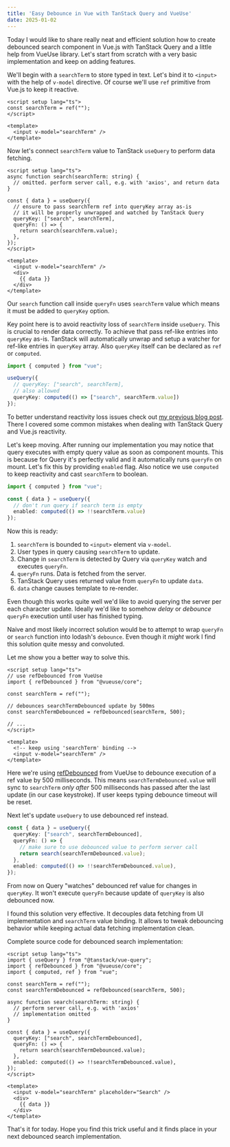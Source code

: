 ```yaml
---
title: 'Easy Debounce in Vue with TanStack Query and VueUse'
date: 2025-01-02
---
```


Today I would like to share really neat and efficient solution how to create debounced search component in Vue.js with TanStack Query and a little help from VueUse library. Let's start from scratch with a very basic implementation and keep on adding features.

We'll begin with a `searchTerm` to store typed in text. Let's bind it to `<input>` with the help of `v-model` directive. Of course we'll use `ref` primitive from Vue.js to keep it reactive.

```vue
<script setup lang="ts">
const searchTerm = ref("");
</script>

<template>
  <input v-model="searchTerm" />
</template>
```

Now let's connect `searchTerm` value to TanStack `useQuery` to perform data fetching.

```vue
<script setup lang="ts">
async function search(searchTerm: string) {
  // omitted. perform server call, e.g. with 'axios', and return data
}

const { data } = useQuery({
  // ensure to pass searchTerm ref into queryKey array as-is
  // it will be properly unwrapped and watched by TanStack Query
  queryKey: ["search", searchTerm],
  queryFn: () => {
    return search(searchTerm.value);
  },
});
</script>

<template>
  <input v-model="searchTerm" />
  <div>
    {{ data }}
  </div>
</template>
```

Our `search` function call inside `queryFn` uses `searchTerm` value which means it must be added to `queryKey` option.

Key point here is to avoid reactivity loss of `searchTerm` inside `useQuery`. This is crucial to render data correctly. To achieve that pass ref-like entries into `queryKey` as-is. TanStack will automatically unwrap and setup a watcher for ref-like entries in `queryKey` array. Also `queryKey` itself can be declared as `ref` or `computed`.

```ts
import { computed } from "vue";

useQuery({
  // queryKey: ["search", searchTerm],
  // also allowed
  queryKey: computed(() => ["search", searchTerm.value])
});
```

To better understand reactivity loss issues check out [my previous blog post](/blog/common-mistakes-in-tanstack-query-and-vuejs-composition-api). There I covered some common mistakes when dealing with TanStack Query and Vue.js reactivity.

Let's keep moving. After running our implementation you may notice that query executes with empty query value as soon as component mounts. This is because for Query it's perfectly valid and it automatically runs `queryFn` on mount. Let's fix this by providing `enabled` flag. Also notice we use `computed` to keep reactivity and cast `searchTerm` to boolean.

```ts
import { computed } from "vue";

const { data } = useQuery({
  // don't run query if search term is empty
  enabled: computed(() => !!searchTerm.value)
});
```

Now this is ready:
1. `searchTerm` is bounded to `<input>` element via `v-model`.
1. User types in query causing `searchTerm` to update.
1. Change in `searchTerm` is detected by Query via `queryKey` watch and executes `queryFn`.
1. `queryFn` runs. Data is fetched from the server.
1. TanStack Query uses returned value from `queryFn` to update `data`.
1. `data` change causes template to re-render.

Even though this works quite well we'd like to avoid querying the server per each character update. Ideally we'd like to somehow _delay_ or _debounce_ `queryFn` execution until user has finished typing.

Naive and most likely incorrect solution would be to attempt to wrap `queryFn` or `search` function into lodash's `debounce`. Even though it _might_ work I find this solution quite messy and convoluted.

Let me show you a better way to solve this.

```vue
<script setup lang="ts">
// use refDebounced from VueUse
import { refDebounced } from "@vueuse/core";

const searchTerm = ref("");

// debounces searchTermDebounced update by 500ms
const searchTermDebounced = refDebounced(searchTerm, 500);

// ...
</script>

<template>
  <!-- keep using 'searchTerm' binding -->
  <input v-model="searchTerm" />
</template>
```

Here we're using [refDebounced](https://vueuse.org/shared/refDebounced/) from VueUse to debounce execution of a ref value by 500 milliseconds. This means `searchTermDebounced.value` will sync to `searchTerm` _only after_ 500 milliseconds has passed after the last update (in our case keystroke). If user keeps typing debounce timeout will be reset.

Next let's update `useQuery` to use debounced ref instead.

```ts
const { data } = useQuery({
  queryKey: ["search", searchTermDebounced],
  queryFn: () => {
    // make sure to use debounced value to perform server call
    return search(searchTermDebounced.value);
  },
  enabled: computed(() => !!searchTermDebounced.value),
});
```

From now on Query "watches" debounced ref value for changes in `queryKey`. It won't execute `queryFn` because update of `queryKey` is also debounced now.

I found this solution very effective. It decouples data fetching from UI implementation and `searchTerm` value binding. It allows to tweak debouncing behavior while keeping actual data fetching implementation clean.

Complete source code for debounced search implementation:
```vue
<script setup lang="ts">
import { useQuery } from "@tanstack/vue-query";
import { refDebounced } from "@vueuse/core";
import { computed, ref } from "vue";

const searchTerm = ref("");
const searchTermDebounced = refDebounced(searchTerm, 500);

async function search(searchTerm: string) {
  // perform server call, e.g. with 'axios'
  // implementation omitted
}

const { data } = useQuery({
  queryKey: ["search", searchTermDebounced],
  queryFn: () => {
    return search(searchTermDebounced.value);
  },
  enabled: computed(() => !!searchTermDebounced.value),
});
</script>

<template>
  <input v-model="searchTerm" placeholder="Search" />
  <div>
    {{ data }}
  </div>
</template>
```

That's it for today. Hope you find this trick useful and it finds place in your next debounced search implementation.
